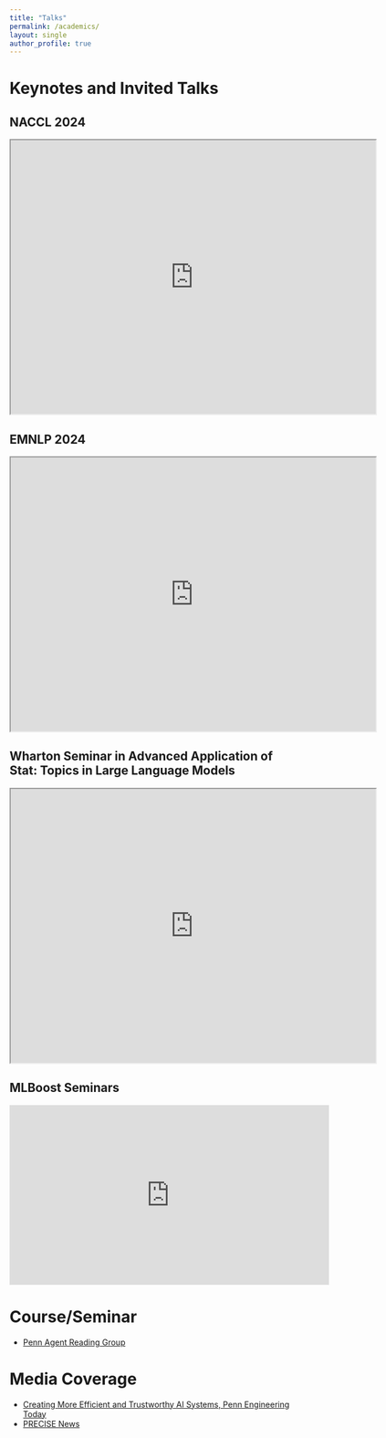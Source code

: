 ```yaml
---
title: "Talks"
permalink: /academics/
layout: single
author_profile: true
---
```


# Keynotes and Invited Talks

## NACCL 2024
<iframe src="https://drive.google.com/file/d/1f2AgDSBX6EXl2JMxs00FmargEM6zarF8/preview" width="640" height="480" allow="autoplay"></iframe>

## EMNLP 2024
<iframe src="https://drive.google.com/file/d/1BMdIPpYB4JSPAN-UUAb--NINiyEQZVxT/preview" width="640" height="480" allow="autoplay"></iframe>

## Wharton Seminar in Advanced Application of Stat: Topics in Large Language Models
<iframe src="https://drive.google.com/file/d/1MpnPC8jDopK9RSvYt8agapXYtkxyGCWC/preview" width="640" height="480" allow="autoplay"></iframe>

## MLBoost Seminars 
<iframe width="560" height="315" src="https://www.youtube.com/embed/JnWXebWUEg4?si=mP90QtlvQwZ0xtMF" title="YouTube video player" frameborder="0" allow="accelerometer; autoplay; clipboard-write; encrypted-media; gyroscope; picture-in-picture; web-share" referrerpolicy="strict-origin-when-cross-origin" allowfullscreen></iframe>

# Course/Seminar
- [Penn Agent Reading Group](https://shuoli90.github.io/penn-agents/)


# Media Coverage

- [Creating More Efficient and Trustworthy AI Systems, Penn Engineering Today](https://blog.seas.upenn.edu/creating-more-efficient-and-trustworthy-ai-systems/)
- [PRECISE News](https://precise.seas.upenn.edu/news/20211110-xiayan-ji-and-shuo-li-selected-one-finalists-2021-wells-fargo-campus-analytics)
